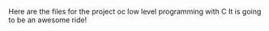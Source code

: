 Here are the files for the project oc low level programming with C
It is going to be an awesome ride!